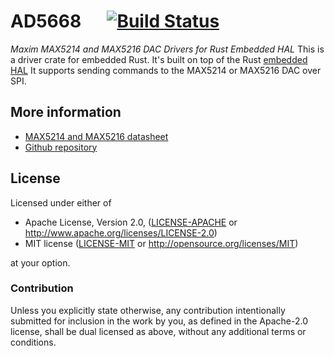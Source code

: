 # AD5668 &emsp; [![Build Status](https://travis-ci.com/mendelt/ad5668.svg?branch=master)](https://travis-ci.com/mendelt/ad5668)

*Maxim MAX5214 and MAX5216 DAC Drivers for Rust Embedded HAL*
This is a driver crate for embedded Rust. It's built on top of the Rust
[embedded HAL](https://github.com/rust-embedded/embedded-hal)
It supports sending commands to the MAX5214 or MAX5216 DAC over SPI.

## More information
- [MAX5214 and MAX5216 datasheet](https://datasheets.maximintegrated.com/en/ds/MAX5214-MAX5216.pdf)
- [Github repository](https://github.com/mendelt/max521x)

## License

Licensed under either of

 * Apache License, Version 2.0, ([LICENSE-APACHE](LICENSE-APACHE) or http://www.apache.org/licenses/LICENSE-2.0)
 * MIT license ([LICENSE-MIT](LICENSE-MIT) or http://opensource.org/licenses/MIT)

at your option.

### Contribution

Unless you explicitly state otherwise, any contribution intentionally submitted
for inclusion in the work by you, as defined in the Apache-2.0 license, shall be dual licensed as above, without any
additional terms or conditions.
